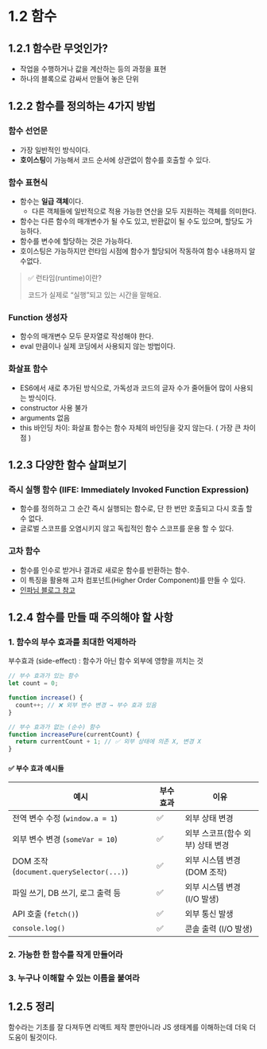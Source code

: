 # 1.2 함수

## 1.2.1 함수란 무엇인가? 
- 작업을 수행하거나 값을 계산하는 등의 과정을 표현
- 하나의 블록으로 감싸서 만들어 놓은 단위 

## 1.2.2 함수를 정의하는 4가지 방법 

### 함수 선언문 
- 가장 일반적인 방식이다. 
- **호이스팅**이 가능해서 코드 순서에 상관없이 함수를 호출할 수 있다.

### 함수 표현식 
- 함수는 **일급 객체**이다.
    - 다른 객체들에 일반적으로 적용 가능한 연산을 모두 지원하는 객체를 의미한다.
- 함수는 다른 함수의 매개변수가 될 수도 있고, 반환값이 될 수도 있으며, 할당도 가능하다.
- 함수를 변수에 할당하는 것은 가능하다.
- 호이스팅은 가능하지만 런타임 시점에 함수가 할당되어 작동하여 함수 내용까지 알수없다.

> ✅ 런타임(runtime)이란?
>
> 코드가 실제로 “실행”되고 있는 시간을 말해요.

### Function 생성자 
- 함수의 매개변수 모두 문자열로 작성해야 한다. 
- eval 만큼이나 실제 코딩에서 사용되지 않는 방법이다. 

### 화살표 함수 
- ES6에서 새로 추가된 방식으로, 가독성과 코드의 글자 수가 줄어들어 많이 사용되는 방식이다.
- constructor 사용 불가
- arguments 없음 
- this 바인딩 차이: 화살표 함수는 함수 자체의 바인딩을 갖지 않는다. ( 가장 큰 차이점 )

## 1.2.3 다양한 함수 살펴보기

### 즉시 실행 함수 (IIFE: Immediately Invoked Function Expression)

- 함수를 정의하고 그 순간 즉시 실행되는 함수로, 단 한 번만 호출되고 다시 호출
  할 수 없다.
- 글로벌 스코프를 오염시키지 않고 독립적인 함수 스코프를 운용 할 수 있다.

### 고차 함수

- 함수를 인수로 받거나 결과로 새로운 함수를 반환하는 함수.
- 이 특징을 활용해 고차 컴포넌트(Higher Order Component)를 만들 수 있다.
- [인파님 블로그 참고](https://inpa.tistory.com/entry/JS-%F0%9F%93%9A-%EB%B0%B0%EC%97%B4-%EA%B3%A0%EC%B0%A8%ED%95%A8%EC%88%98-%EC%B4%9D%EC%A0%95%EB%A6%AC-%F0%9F%92%AF-mapfilterfindreducesortsomeevery)

## 1.2.4 함수를 만들 때 주의해야 할 사항 

### 1. 함수의 부수 효과를 최대한 억제하라 
부수효과 (side-effect) : 함수가 아닌 함수 외부에 영향을 끼치는 것 

```js 
// 부수 효과가 있는 함수
let count = 0;

function increase() {
  count++; // ❌ 외부 변수 변경 → 부수 효과 있음
}

// 부수 효과가 없는 (순수) 함수
function increasePure(currentCount) {
  return currentCount + 1; // ✅ 외부 상태에 의존 X, 변경 X
}
```

#### ✅ 부수 효과 예시들
| 예시                                        | 부수 효과 | 이유                               |
|---------------------------------------------|-----------|------------------------------------|
| 전역 변수 수정 (`window.a = 1`)             | ✅         | 외부 상태 변경                     |
| 외부 변수 변경 (`someVar = 10`)             | ✅         | 외부 스코프(함수 외부) 상태 변경  |
| DOM 조작 (`document.querySelector(...)`)    | ✅         | 외부 시스템 변경 (DOM 조작)        |
| 파일 쓰기, DB 쓰기, 로그 출력 등            | ✅         | 외부 시스템 변경 (I/O 발생)        |
| API 호출 (`fetch()`)                        | ✅         | 외부 통신 발생                     |
| `console.log()`                              | ✅         | 콘솔 출력 (I/O 발생)               |

### 2. 가능한 한 함수를 작게 만들어라 
### 3. 누구나 이해할 수 있는 이름을 붙여라 

## 1.2.5 정리 
함수라는 기초를 잘 다져두면 리액트 제작 뿐만아니라 JS 생태계를 이해하는데 더욱 더 도움이 될것이다. 